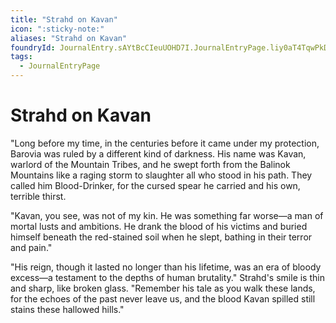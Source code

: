 ```yaml
---
title: "Strahd on Kavan"
icon: ":sticky-note:"
aliases: "Strahd on Kavan"
foundryId: JournalEntry.sAYtBcCIeuUOHD7I.JournalEntryPage.liy0aT4TqwPkDffj
tags:
  - JournalEntryPage
---
```


# Strahd on Kavan
"Long before my time, in the centuries before it came under my protection, Barovia was ruled by a different kind of darkness. His name was Kavan, warlord of the Mountain Tribes, and he swept forth from the Balinok Mountains like a raging storm to slaughter all who stood in his path. They called him Blood-Drinker, for the cursed spear he carried and his own, terrible thirst.

"Kavan, you see, was not of my kin. He was something far worse—a man of mortal lusts and ambitions. He drank the blood of his victims and buried himself beneath the red-stained soil when he slept, bathing in their terror and pain."

"His reign, though it lasted no longer than his lifetime, was an era of bloody excess—a testament to the depths of human brutality." Strahd's smile is thin and sharp, like broken glass. "Remember his tale as you walk these lands, for the echoes of the past never leave us, and the blood Kavan spilled still stains these hallowed hills."
